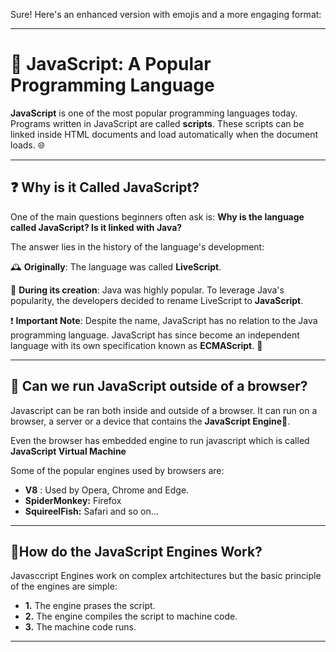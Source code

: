 Sure! Here's an enhanced version with emojis and a more engaging format:

---

# 🚀 JavaScript: A Popular Programming Language

**JavaScript** is one of the most popular programming languages today. Programs written in JavaScript are called **scripts**. These scripts can be linked inside HTML documents and load automatically when the document loads. 🌐

---

## ❓ Why is it Called JavaScript?

One of the main questions beginners often ask is: **Why is the language called JavaScript? Is it linked with Java?**

The answer lies in the history of the language's development:

🕰️ **Originally**: The language was called **LiveScript**.

🌟 **During its creation**: Java was highly popular. To leverage Java's popularity, the developers decided to rename LiveScript to **JavaScript**.

❗ **Important Note**: Despite the name, JavaScript has no relation to the Java programming language. JavaScript has since become an independent language with its own specification known as **ECMAScript**. 📜

---

## 💨 Can we run JavaScript outside of a browser?

Javascript can be ran both inside and outside of a browser. It can run on a browser, a server or a device that contains the **JavaScript Engine🚂**.

Even the browser has embedded engine to run javascript which is called **JavaScript Virtual Machine**

Some of the popular engines used by browsers are:

- **V8** : Used by Opera, Chrome and Edge.
- **SpiderMonkey:** Firefox
- **SquireelFish:** Safari and so on...

---

## 🚂How do the JavaScript Engines Work?

Javasccript Engines work on complex artchitectures but the basic principle of the engines are simple:

- **1.** The engine prases the script.
- **2.** The engine compiles the script to machine code.
- **3.** The machine code runs.

---
